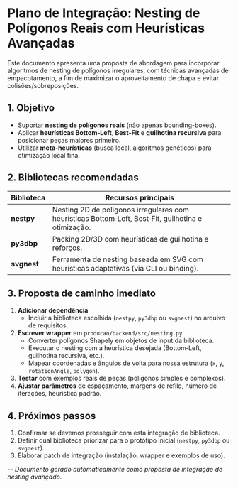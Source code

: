 # Plano de Integração: Nesting de Polígonos Reais com Heurísticas Avançadas

Este documento apresenta uma proposta de abordagem para incorporar algoritmos de nesting de polígonos irregulares,
com técnicas avançadas de empacotamento, a fim de maximizar o aproveitamento de chapa e evitar colisões/sobreposições.

## 1. Objetivo

- Suportar **nesting de polígonos reais** (não apenas bounding-boxes).
- Aplicar **heurísticas Bottom‑Left, Best‑Fit** e **guilhotina recursiva** para posicionar peças maiores primeiro.
- Utilizar **meta‑heurísticas** (busca local, algoritmos genéticos) para otimização local fina.

## 2. Bibliotecas recomendadas

| Biblioteca  | Recursos principais                                                                                   |
|------------|------------------------------------------------------------------------------------------------------|
| **nestpy** | Nesting 2D de polígonos irregulares com heurísticas Bottom‑Left, Best‑Fit, guilhotina e otimização. |
| **py3dbp** | Packing 2D/3D com heurísticas de guilhotina e reforços.                                              |
| **svgnest**| Ferramenta de nesting baseada em SVG com heurísticas adaptativas (via CLI ou binding).                |

## 3. Proposta de caminho imediato

1. **Adicionar dependência**
   - Incluir a biblioteca escolhida (`nestpy`, `py3dbp` ou `svgnest`) no arquivo de requisitos.
2. **Escrever wrapper** em `producao/backend/src/nesting.py`:
   - Converter polígonos Shapely em objetos de input da biblioteca.
   - Executar o nesting com a heurística desejada (Bottom‑Left, guilhotina recursiva, etc.).
   - Mapear coordenadas e ângulos de volta para nossa estrutura (`x`, `y`, `rotationAngle`, `polygon`).
3. **Testar** com exemplos reais de peças (polígonos simples e complexos).
4. **Ajustar parâmetros** de espaçamento, margens de refilo, número de iterações, heurística padrão.

## 4. Próximos passos

1. Confirmar se devemos prosseguir com esta integração de biblioteca.
2. Definir qual biblioteca priorizar para o protótipo inicial (`nestpy`, `py3dbp` ou `svgnest`).
3. Elaborar patch de integração (instalação, wrapper e exemplos de uso).

--
_Documento gerado automaticamente como proposta de integração de nesting avançado._
